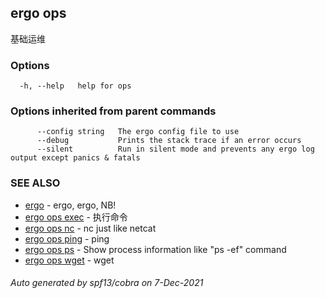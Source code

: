 ## ergo ops

基础运维

### Options

```
  -h, --help   help for ops
```

### Options inherited from parent commands

```
      --config string   The ergo config file to use
      --debug           Prints the stack trace if an error occurs
      --silent          Run in silent mode and prevents any ergo log output except panics & fatals
```

### SEE ALSO

* [ergo](ergo.md)	 - ergo, ergo, NB!
* [ergo ops exec](ergo_ops_exec.md)	 - 执行命令
* [ergo ops nc](ergo_ops_nc.md)	 - nc just like netcat
* [ergo ops ping](ergo_ops_ping.md)	 - ping
* [ergo ops ps](ergo_ops_ps.md)	 - Show process information like "ps -ef" command
* [ergo ops wget](ergo_ops_wget.md)	 - wget

###### Auto generated by spf13/cobra on 7-Dec-2021
